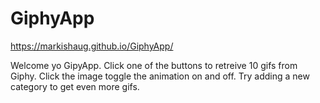 # GiphyApp

https://markishaug.github.io/GiphyApp/

Welcome yo GipyApp. Click one of the buttons to retreive 10 gifs from Giphy. Click the image toggle the animation on and off. Try adding a new category to get even more gifs.
